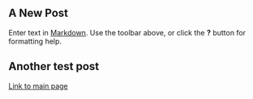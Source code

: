 ## A New Post

Enter text in [Markdown](http://daringfireball.net/projects/markdown/). Use the toolbar above, or click the **?** button for formatting help.

## Another test post 
[Link to main page](http://zurimcwhorter.github.io)
